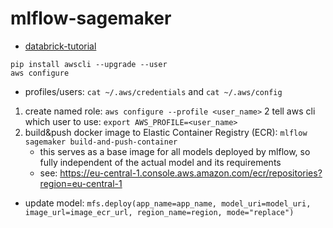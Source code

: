 # mlflow-sagemaker
* [databrick-tutorial](https://docs.databricks.com/applications/mlflow/quick-start-python.html)

```
pip install awscli --upgrade --user
aws configure
```
* profiles/users: `cat ~/.aws/credentials` and `cat ~/.aws/config`
1. create named role: `aws configure --profile <user_name>`
2 tell aws cli which user to use: `export AWS_PROFILE=<user_name>`
3. build&push docker image to Elastic Container Registry (ECR): `mlflow sagemaker build-and-push-container`
    * this serves as a base image for all models deployed by mlflow, so fully independent of the actual model and its requirements
    * see: https://eu-central-1.console.aws.amazon.com/ecr/repositories?region=eu-central-1
    
* update model: `mfs.deploy(app_name=app_name, model_uri=model_uri, image_url=image_ecr_url, region_name=region, mode="replace")`